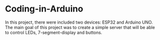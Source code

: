 # Coding-in-Arduino
In this project, there were included two devices: ESP32 and Arduino UNO.
The main goal of this project was to create a simple server that will be 
able to control LEDs, 7-segment-display and buttons. 
